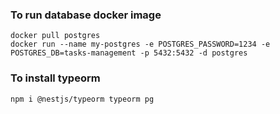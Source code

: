 ### To run database docker image

```docker
docker pull postgres
docker run --name my-postgres -e POSTGRES_PASSWORD=1234 -e POSTGRES_DB=tasks-management -p 5432:5432 -d postgres
```

### To install typeorm

```
npm i @nestjs/typeorm typeorm pg
```

